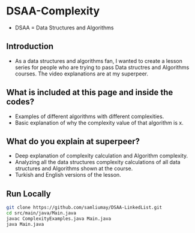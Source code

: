# DSAA-Complexity
* DSAA = Data Structures and Algorithms 

## Introduction 
* As a data structures and algorithms fan, I wanted to create a lesson series for people who are trying to pass Data structres and Algorithms courses. The video explanations are at my superpeer. 

## What is included at this page and inside the codes? 
* Examples of different algorithms with different complexities.
* Basic explanation of why the complexity value of that algorithm is x.

## What do you explain at superpeer?
* Deep explanation of complexity calculation and Algorithm complexity. 
* Analyzing all the data structures complexity calculations of all data structures and Algorithms shown at the course.
* Turkish and English versions of the lesson. 

## Run Locally
```bash
git clone https://github.com/samliumay/DSAA-LinkedList.git
cd src/main/java/Main.java
javac ComplexityExamples.java Main.java
java Main.java
```
